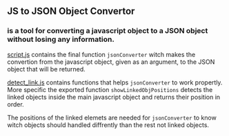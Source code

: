 ## JS to JSON Object Convertor 
### is a tool for converting a javascript object to a JSON object without losing any information.


 [script.js](https://github.com/MenelaosArxidi/JS_to_JSON_Object_Convertor/blob/main/script.js) contains the final function `jsonConverter` witch makes the convertion from the javascript object, given as an argument, to the JSON object that will be returned.


 [detect_link.js](https://github.com/MenelaosArxidi/JS_to_JSON_Object_Convertor/blob/main/detect_link.js) contains functions that helps `jsonConverter` to work propertly. More specific the exported function `showLinkedObjPositions` detects the linked objects inside the main javascript object and returns their position in order.
 
 The positions of the linked elemets are needed for `jsonConverter` to know witch objects should handled diffrently than the rest not linked objects.